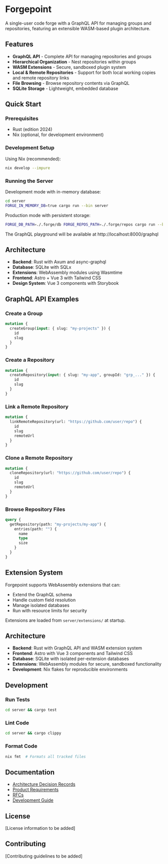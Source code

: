 # Forgepoint

A single-user code forge with a GraphQL API for managing groups and repositories, featuring an extensible WASM-based plugin architecture.

## Features

- **GraphQL API** - Complete API for managing repositories and groups
- **Hierarchical Organization** - Nest repositories within groups
- **WASM Extensions** - Secure, sandboxed plugin system
- **Local & Remote Repositories** - Support for both local working copies and remote repository links
- **File Browsing** - Browse repository contents via GraphQL
- **SQLite Storage** - Lightweight, embedded database

## Quick Start

### Prerequisites

- Rust (edition 2024)
- Nix (optional, for development environment)

### Development Setup

Using Nix (recommended):
```bash
nix develop --impure
```

### Running the Server

Development mode with in-memory database:
```bash
cd server
FORGE_IN_MEMORY_DB=true cargo run --bin server
```

Production mode with persistent storage:
```bash
FORGE_DB_PATH=./.forge/db FORGE_REPOS_PATH=./.forge/repos cargo run --bin server
```

The GraphQL playground will be available at http://localhost:8000/graphql

## Architecture

- **Backend**: Rust with Axum and async-graphql
- **Database**: SQLite with SQLx
- **Extensions**: WebAssembly modules using Wasmtime
- **Frontend**: Astro + Vue 3 with Tailwind CSS
- **Design System**: Vue 3 components with Storybook

## GraphQL API Examples

### Create a Group
```graphql
mutation {
  createGroup(input: { slug: "my-projects" }) {
    id
    slug
  }
}
```

### Create a Repository
```graphql
mutation {
  createRepository(input: { slug: "my-app", groupId: "grp_..." }) {
    id
    slug
  }
}
```

### Link a Remote Repository
```graphql
mutation {
  linkRemoteRepository(url: "https://github.com/user/repo") {
    id
    slug
    remoteUrl
  }
}
```

### Clone a Remote Repository
```graphql
mutation {
  cloneRepository(url: "https://github.com/user/repo") {
    id
    slug
    remoteUrl
  }
}
```

### Browse Repository Files
```graphql
query {
  getRepository(path: "my-projects/my-app") {
    entries(path: "") {
      name
      type
      size
    }
  }
}
```

## Extension System

Forgepoint supports WebAssembly extensions that can:
- Extend the GraphQL schema
- Handle custom field resolution
- Manage isolated databases
- Run with resource limits for security

Extensions are loaded from `server/extensions/` at startup.

## Architecture

- **Backend**: Rust with GraphQL API and WASM extension system
- **Frontend**: Astro with Vue 3 components and Tailwind CSS
- **Database**: SQLite with isolated per-extension databases
- **Extensions**: WebAssembly modules for secure, sandboxed functionality
- **Development**: Nix flakes for reproducible environments

## Development

### Run Tests
```bash
cd server && cargo test
```

### Lint Code
```bash
cd server && cargo clippy
```

### Format Code
```bash
nix fmt  # Formats all tracked files
```

## Documentation

- [Architecture Decision Records](docs/adrs/)
- [Product Requirements](docs/prds/)
- [RFCs](docs/rfcs/)
- [Development Guide](CLAUDE.md)

## License

[License information to be added]

## Contributing

[Contributing guidelines to be added]